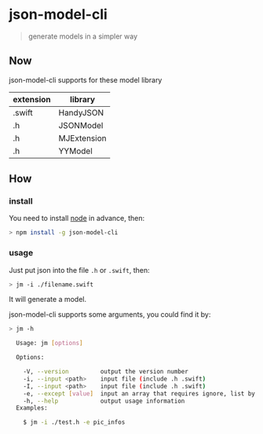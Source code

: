 # json-model-cli 

> generate models in a simpler way

## Now 
json-model-cli supports for these model library

| extension  | library        |
| --------   | ---------      |
| .swift     | HandyJSON      |  
| .h         | JSONModel      |   
| .h         | MJExtension    |   
| .h         | YYModel        |   

## How

### install 

You need to install [node](https://nodejs.org) in advance, then: 

```bash
> npm install -g json-model-cli
```

### usage

Just put json into the file `.h` or `.swift`, then:

```bash
> jm -i ./filename.swift
```

It will generate a model.

json-model-cli supports some arguments, you could find it by:

```bash
> jm -h

  Usage: jm [options]

  Options:

    -V, --version         output the version number
    -i, --input <path>    input file (include .h .swift)
    -I, --input <path>    input file (include .h .swift)
    -e, --except [value]  input an array that requires ignore, list by "," (default: )
    -h, --help            output usage information
  Examples:

    $ jm -i ./test.h -e pic_infos
```